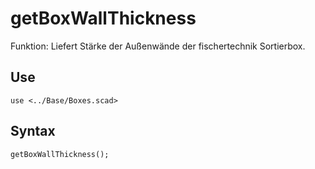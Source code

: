# getBoxWallThickness

Funktion: Liefert Stärke der Außenwände der fischertechnik Sortierbox.

## Use
<pre><code>use &lt;../Base/Boxes.scad&gt;</pre></code>

## Syntax
<pre><code>getBoxWallThickness();
</pre></code>
